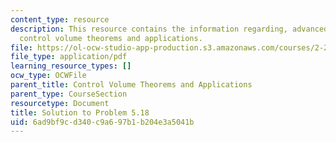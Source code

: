 ```yaml
---
content_type: resource
description: This resource contains the information regarding, advanced fluid mechanics,
  control volume theorems and applications.
file: https://ol-ocw-studio-app-production.s3.amazonaws.com/courses/2-25-advanced-fluid-mechanics-fall-2013/6ad9bf9cd340c9a697b1b204e3a5041b_MIT2_2F13_Shapi5.18_Solut.pdf
file_type: application/pdf
learning_resource_types: []
ocw_type: OCWFile
parent_title: Control Volume Theorems and Applications
parent_type: CourseSection
resourcetype: Document
title: Solution to Problem 5.18
uid: 6ad9bf9c-d340-c9a6-97b1-b204e3a5041b
---
```

